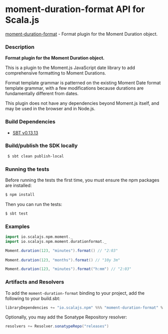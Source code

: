 moment-duration-format API for Scala.js
================================
[moment-duration-format](https://www.npmjs.com/package/moment-duration-format) - Format plugin for the Moment Duration object.
                                                                                 
### Description

**Format plugin for the Moment Duration object.**

This is a plugin to the Moment.js JavaScript date library to add comprehensive formatting to Moment Durations.

Format template grammar is patterned on the existing Moment Date format template grammar, with a few modifications 
because durations are fundamentally different from dates.

This plugin does not have any dependencies beyond Moment.js itself, and may be used in the browser and in Node.js.

### Build Dependencies

* [SBT v0.13.13](http://www.scala-sbt.org/download.html)

### Build/publish the SDK locally

```bash
 $ sbt clean publish-local
```

### Running the tests

Before running the tests the first time, you must ensure the npm packages are installed:

```bash
$ npm install
```

Then you can run the tests:

```bash
$ sbt test
```

### Examples

```scala
import io.scalajs.npm.moment._
import io.scalajs.npm.moment.durationformat._

Moment.duration(123, "minutes").format() // "2:03"
 
Moment.duration(123, "months").format() // "10y 3m"

Moment.duration(123, "minutes").format("h:mm") // "2:03"
```

### Artifacts and Resolvers

To add the `moment-duration-format` binding to your project, add the following to your build.sbt:  

```sbt
libraryDependencies += "io.scalajs.npm" %%% "moment-duration-format" % "1.3.0-2"
```

Optionally, you may add the Sonatype Repository resolver:

```sbt   
resolvers += Resolver.sonatypeRepo("releases") 
```